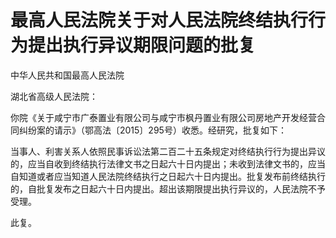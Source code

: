 # 最高人民法院关于对人民法院终结执行行为提出执行异议期限问题的批复

<!-- INFO END -->

中华人民共和国最高人民法院

湖北省高级人民法院：

你院《关于咸宁市广泰置业有限公司与咸宁市枫丹置业有限公司房地产开发经营合同纠纷案的请示》（鄂高法〔2015〕295号）收悉。经研究，批复如下：

当事人、利害关系人依照民事诉讼法第二百二十五条规定对终结执行行为提出异议的，应当自收到终结执行法律文书之日起六十日内提出；未收到法律文书的，应当自知道或者应当知道人民法院终结执行之日起六十日内提出。批复发布前终结执行的，自批复发布之日起六十日内提出。超出该期限提出执行异议的，人民法院不予受理。

此复。
